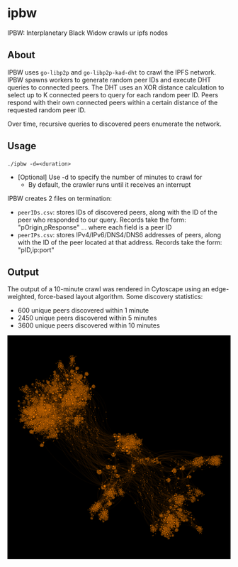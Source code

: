 # ipbw
IPBW: Interplanetary Black Widow crawls ur ipfs nodes

## About

IPBW uses `go-libp2p` and `go-libp2p-kad-dht` to crawl the IPFS network. IPBW spawns workers to generate random peer IDs and execute DHT queries to connected peers. The DHT uses an XOR distance calculation to select up to K connected peers to query for each random peer ID. Peers respond with their own connected peers within a certain distance of the requested random peer ID.

Over time, recursive queries to discovered peers enumerate the network.

## Usage

`./ipbw -d=<duration>`

* [Optional] Use -d to specify the number of minutes to crawl for
    * By default, the crawler runs until it receives an interrupt

IPBW creates 2 files on termination:
* `peerIDs.csv`: stores IDs of discovered peers, along with the ID of the peer who responded to our query. Records take the form: "pOrigin,pResponse" ... where each field is a peer ID
* `peerIPs.csv`: stores IPv4/IPv6/DNS4/DNS6 addresses of peers, along with the ID of the peer located at that address. Records take the form: "pID,ip:port"

## Output

The output of a 10-minute crawl was rendered in Cytoscape using an edge-weighted, force-based layout algorithm. Some discovery statistics:
* 600 unique peers discovered within 1 minute
* 2450 unique peers discovered within 5 minutes
* 3600 unique peers discovered within 10 minutes

![Image](output/graph.png)
